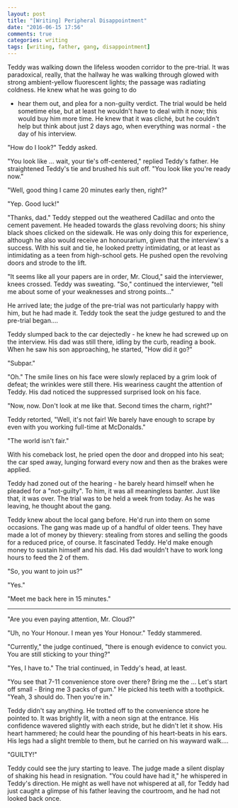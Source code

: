 ```yaml
---
layout: post
title: "[Writing] Peripheral Disappointment"
date: "2016-06-15 17:56"
comments: true
categories: writing
tags: [writing, father, gang, disappointment]
---
```



Teddy was walking down the lifeless wooden corridor to the pre-trial. It was paradoxical, really, that the hallway he was walking
through glowed with strong ambient-yellow fluorescent lights; the passage was radiating coldness. He knew what he was going to do
- hear them out, and plea for a non-guilty verdict. The trial would be held sometime else, but at least he wouldn't have to deal
 with it now; this would buy him more time. He knew that it was cliché, but he couldn't help but think about just 2 days ago,
when everything was normal - the day of his interview.

"How do I look?" Teddy asked.

"You look like ... wait, your tie's off-centered," replied Teddy's father. He straightened Teddy's tie and brushed his suit
off. "You look like you're ready now."

"Well, good thing I came 20 minutes early then, right?"

"Yep. Good luck!"

"Thanks, dad." Teddy stepped out the weathered Cadillac and onto the cement pavement. He headed towards the glass revolving
doors; his shiny black shoes clicked on the sidewalk. He was only doing this for experience, although he also would receive an
honourarium, given that the interview's a success. With his suit and tie, he looked pretty intimidating, or at least as
intimidating as a teen from high-school gets. He pushed open the revolving doors and strode to the lift.

"It seems like all your papers are in order, Mr. Cloud," said the interviewer, knees crossed. Teddy was sweating. "So,"
continued the interviewer, "tell me about some of your weaknesses and strong points..."

He arrived late; the judge of the pre-trial was not particularly happy with him, but he had made it. Teddy took the seat the
judge gestured to and the pre-trial began....

Teddy slumped back to the car dejectedly - he knew he had screwed up on the interview. His dad was still there, idling by the
curb, reading a book. When he saw his son approaching, he started, "How did it go?"

"Subpar."

"Oh." The smile lines on his face were slowly replaced by a grim look of defeat; the wrinkles were still there. His weariness
caught the attention of Teddy. His dad noticed the suppressed surprised look on his face.

"Now, now. Don't look at me like that. Second times the charm, right?"

Teddy retorted, "Well, it's not fair! We barely have enough to scrape by even with you working full-time at McDonalds."

"The world isn't fair."

With his comeback lost, he pried open the door and dropped into his seat; the car sped away, lunging forward every now and
then as the brakes were applied.

Teddy had zoned out of the hearing - he barely heard himself when he pleaded for a "not-guilty". To him, it was all
meaningless banter. Just like that, it was over. The trial was to be held a week from today. As he was leaving, he thought about
the gang.

Teddy knew about the local gang before. He'd run into them on some occasions. The gang was made up of a handful of older
teens. They have made a lot of money by thievery: stealing from stores and selling the goods for a reduced price, of course. It
fascinated Teddy. He'd make enough money to sustain himself and his dad. His dad wouldn't have to work long hours to feed the 2 of
them.

"So, you want to join us?"

"Yes."

"Meet me back here in 15 minutes."
<hr>
"Are you even paying attention, Mr. Cloud?"

"Uh, no Your Honour. I mean yes Your Honour." Teddy stammered.

"Currently," the judge continued, "there is enough evidence to convict you. You are still sticking to your thing?"

"Yes, I have to." The trial continued, in Teddy's head, at least.

"You see that 7-11 convenience store over there? Bring me the ... Let's start off small - Bring me 3 packs of gum." He picked
his teeth with a toothpick. "Yeah, 3 should do. Then you're in."

Teddy didn't say anything. He trotted off to the convenience store he pointed to. It was brightly lit, with a neon sign at the
entrance. His confidence wavered slightly with each stride, but he didn't let it show. His heart hammered; he could hear the
pounding of his heart-beats in his ears. His legs had a slight tremble to them, but he carried on his wayward walk....

"GUILTY!"

Teddy could see the jury starting to leave. The judge made a silent display of shaking his head in resignation. "You could
have had it," he whispered in Teddy's direction. He might as well have not whispered at all, for Teddy had just caught a glimpse
of his father leaving the courtroom, and he had not looked back once.

